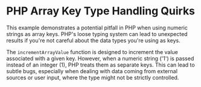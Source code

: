 # PHP Array Key Type Handling Quirks

This example demonstrates a potential pitfall in PHP when using numeric strings as array keys.  PHP's loose typing system can lead to unexpected results if you're not careful about the data types you're using as keys.

The `incrementArrayValue` function is designed to increment the value associated with a given key. However, when a numeric string ('1') is passed instead of an integer (1), PHP treats them as separate keys. This can lead to subtle bugs, especially when dealing with data coming from external sources or user input, where the type might not be strictly controlled.